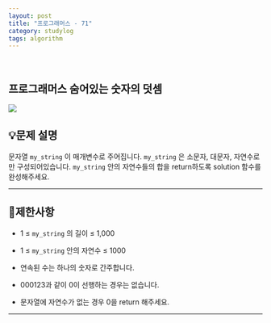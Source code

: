 ```yaml
---
layout: post
title: "프로그래머스 - 71"
category: studylog
tags: algorithm
---
```


<br>

## 프로그래머스 숨어있는 숫자의 덧셈


![](https://velog.velcdn.com/images/dlsdud9098/post/e1464da6-734f-4172-a5d3-8df73b71a328/image.png)
## 💡문제 설명
문자열 ```my_string```
이 매개변수로 주어집니다. ```my_string```
은 소문자, 대문자, 자연수로만 구성되어있습니다. ```my_string```
안의 자연수들의 합을 return하도록 solution 함수를 완성해주세요.


---




## 🚫제한사항


* 1 ≤ ```my_string```
의 길이 ≤ 1,000




* 1 ≤ ```my_string```
 안의 자연수 ≤ 1000




* 연속된 수는 하나의 숫자로 간주합니다.




* 000123과 같이 0이 선행하는 경우는 없습니다.




* 문자열에 자연수가 없는 경우 0을 return 해주세요.




---



